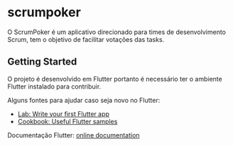 # scrumpoker

O ScrumPoker é um aplicativo direcionado para times de desenvolvimento Scrum, tem o objetivo de facilitar votações das tasks.

## Getting Started

O projeto é desenvolvido em Flutter portanto é necessário ter o ambiente Flutter instalado para contribuir.

Alguns fontes para ajudar caso seja novo no Flutter:
- [Lab: Write your first Flutter app](https://flutter.dev/docs/get-started/codelab)
- [Cookbook: Useful Flutter samples](https://flutter.dev/docs/cookbook)

Documentação Flutter:
[online documentation](https://flutter.dev/docs)
